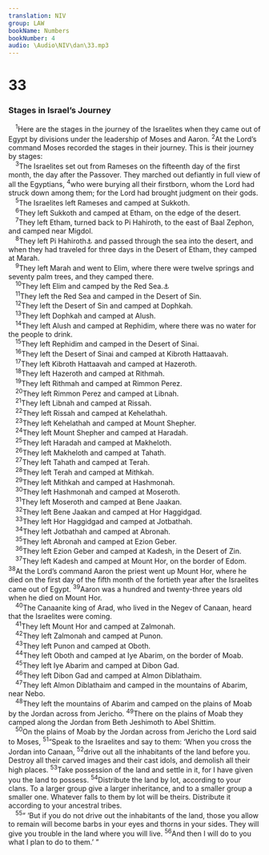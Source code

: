 ```yaml
---
translation: NIV
group: LAW
bookName: Numbers 
bookNumber: 4
audio: \Audio\NIV\dan\33.mp3
---
```


<div class="title"><h1>33</h1><h3>Stages in Israel’s Journey </h3></div>
<span class="verse dan_33_1"> <sup>1</sup>Here are the stages in the journey of the Israelites when they came out of Egypt by divisions under the leadership of Moses and Aaron. </span>
<span class="verse dan_33_2"><sup>2</sup>At the Lord’s command Moses recorded the stages in their journey. This is their journey by stages: <br/></span>
<span class="verse dan_33_3"> <sup>3</sup>The Israelites set out from Rameses on the fifteenth day of the first month, the day after the Passover. They marched out defiantly in full view of all the Egyptians, </span>
<span class="verse dan_33_4"><sup>4</sup>who were burying all their firstborn, whom the Lord had struck down among them; for the Lord had brought judgment on their gods. <br/></span>
<span class="verse dan_33_5"> <sup>5</sup>The Israelites left Rameses and camped at Sukkoth. <br/></span>
<span class="verse dan_33_6"> <sup>6</sup>They left Sukkoth and camped at Etham, on the edge of the desert. <br/></span>
<span class="verse dan_33_7"> <sup>7</sup>They left Etham, turned back to Pi Hahiroth, to the east of Baal Zephon, and camped near Migdol. <br/></span>
<span class="verse dan_33_8"> <sup>8</sup>They left Pi Hahiroth<a data-toggle="tooltip" data-placement="bottom" title="Many manuscripts of the Masoretic Text, Samaritan Pentateuch and Vulgate; most manuscripts of the Masoretic Text left from before Hahiroth">⚓</a> and passed through the sea into the desert, and when they had traveled for three days in the Desert of Etham, they camped at Marah. <br/></span>
<span class="verse dan_33_9"> <sup>9</sup>They left Marah and went to Elim, where there were twelve springs and seventy palm trees, and they camped there. <br/></span>
<span class="verse dan_33_10"> <sup>10</sup>They left Elim and camped by the Red Sea.<a data-toggle="tooltip" data-placement="bottom" title="Or the Sea of Reeds ; also in verse 11">⚓</a><br/></span>
<span class="verse dan_33_11"> <sup>11</sup>They left the Red Sea and camped in the Desert of Sin. <br/></span>
<span class="verse dan_33_12"> <sup>12</sup>They left the Desert of Sin and camped at Dophkah. <br/></span>
<span class="verse dan_33_13"> <sup>13</sup>They left Dophkah and camped at Alush. <br/></span>
<span class="verse dan_33_14"> <sup>14</sup>They left Alush and camped at Rephidim, where there was no water for the people to drink. <br/></span>
<span class="verse dan_33_15"> <sup>15</sup>They left Rephidim and camped in the Desert of Sinai. <br/></span>
<span class="verse dan_33_16"> <sup>16</sup>They left the Desert of Sinai and camped at Kibroth Hattaavah. <br/></span>
<span class="verse dan_33_17"> <sup>17</sup>They left Kibroth Hattaavah and camped at Hazeroth. <br/></span>
<span class="verse dan_33_18"> <sup>18</sup>They left Hazeroth and camped at Rithmah. <br/></span>
<span class="verse dan_33_19"> <sup>19</sup>They left Rithmah and camped at Rimmon Perez. <br/></span>
<span class="verse dan_33_20"> <sup>20</sup>They left Rimmon Perez and camped at Libnah. <br/></span>
<span class="verse dan_33_21"> <sup>21</sup>They left Libnah and camped at Rissah. <br/></span>
<span class="verse dan_33_22"> <sup>22</sup>They left Rissah and camped at Kehelathah. <br/></span>
<span class="verse dan_33_23"> <sup>23</sup>They left Kehelathah and camped at Mount Shepher. <br/></span>
<span class="verse dan_33_24"> <sup>24</sup>They left Mount Shepher and camped at Haradah. <br/></span>
<span class="verse dan_33_25"> <sup>25</sup>They left Haradah and camped at Makheloth. <br/></span>
<span class="verse dan_33_26"> <sup>26</sup>They left Makheloth and camped at Tahath. <br/></span>
<span class="verse dan_33_27"> <sup>27</sup>They left Tahath and camped at Terah. <br/></span>
<span class="verse dan_33_28"> <sup>28</sup>They left Terah and camped at Mithkah. <br/></span>
<span class="verse dan_33_29"> <sup>29</sup>They left Mithkah and camped at Hashmonah. <br/></span>
<span class="verse dan_33_30"> <sup>30</sup>They left Hashmonah and camped at Moseroth. <br/></span>
<span class="verse dan_33_31"> <sup>31</sup>They left Moseroth and camped at Bene Jaakan. <br/></span>
<span class="verse dan_33_32"> <sup>32</sup>They left Bene Jaakan and camped at Hor Haggidgad. <br/></span>
<span class="verse dan_33_33"> <sup>33</sup>They left Hor Haggidgad and camped at Jotbathah. <br/></span>
<span class="verse dan_33_34"> <sup>34</sup>They left Jotbathah and camped at Abronah. <br/></span>
<span class="verse dan_33_35"> <sup>35</sup>They left Abronah and camped at Ezion Geber. <br/></span>
<span class="verse dan_33_36"> <sup>36</sup>They left Ezion Geber and camped at Kadesh, in the Desert of Zin. <br/></span>
<span class="verse dan_33_37"> <sup>37</sup>They left Kadesh and camped at Mount Hor, on the border of Edom. </span>
<span class="verse dan_33_38"><sup>38</sup>At the Lord’s command Aaron the priest went up Mount Hor, where he died on the first day of the fifth month of the fortieth year after the Israelites came out of Egypt. </span>
<span class="verse dan_33_39"><sup>39</sup>Aaron was a hundred and twenty-three years old when he died on Mount Hor. <br/></span>
<span class="verse dan_33_40"> <sup>40</sup>The Canaanite king of Arad, who lived in the Negev of Canaan, heard that the Israelites were coming. <br/></span>
<span class="verse dan_33_41"> <sup>41</sup>They left Mount Hor and camped at Zalmonah. <br/></span>
<span class="verse dan_33_42"> <sup>42</sup>They left Zalmonah and camped at Punon. <br/></span>
<span class="verse dan_33_43"> <sup>43</sup>They left Punon and camped at Oboth. <br/></span>
<span class="verse dan_33_44"> <sup>44</sup>They left Oboth and camped at Iye Abarim, on the border of Moab. <br/></span>
<span class="verse dan_33_45"> <sup>45</sup>They left Iye Abarim and camped at Dibon Gad. <br/></span>
<span class="verse dan_33_46"> <sup>46</sup>They left Dibon Gad and camped at Almon Diblathaim. <br/></span>
<span class="verse dan_33_47"> <sup>47</sup>They left Almon Diblathaim and camped in the mountains of Abarim, near Nebo. <br/></span>
<span class="verse dan_33_48"> <sup>48</sup>They left the mountains of Abarim and camped on the plains of Moab by the Jordan across from Jericho. </span>
<span class="verse dan_33_49"><sup>49</sup>There on the plains of Moab they camped along the Jordan from Beth Jeshimoth to Abel Shittim. <br/></span>
<span class="verse dan_33_50"> <sup>50</sup>On the plains of Moab by the Jordan across from Jericho the Lord said to Moses, </span>
<span class="verse dan_33_51"><sup>51</sup>“Speak to the Israelites and say to them: ‘When you cross the Jordan into Canaan, </span>
<span class="verse dan_33_52"><sup>52</sup>drive out all the inhabitants of the land before you. Destroy all their carved images and their cast idols, and demolish all their high places. </span>
<span class="verse dan_33_53"><sup>53</sup>Take possession of the land and settle in it, for I have given you the land to possess. </span>
<span class="verse dan_33_54"><sup>54</sup>Distribute the land by lot, according to your clans. To a larger group give a larger inheritance, and to a smaller group a smaller one. Whatever falls to them by lot will be theirs. Distribute it according to your ancestral tribes. <br/></span>
<span class="verse dan_33_55"> <sup>55</sup>“ ‘But if you do not drive out the inhabitants of the land, those you allow to remain will become barbs in your eyes and thorns in your sides. They will give you trouble in the land where you will live. </span>
<span class="verse dan_33_56"><sup>56</sup>And then I will do to you what I plan to do to them.’ ” <br/></span>
